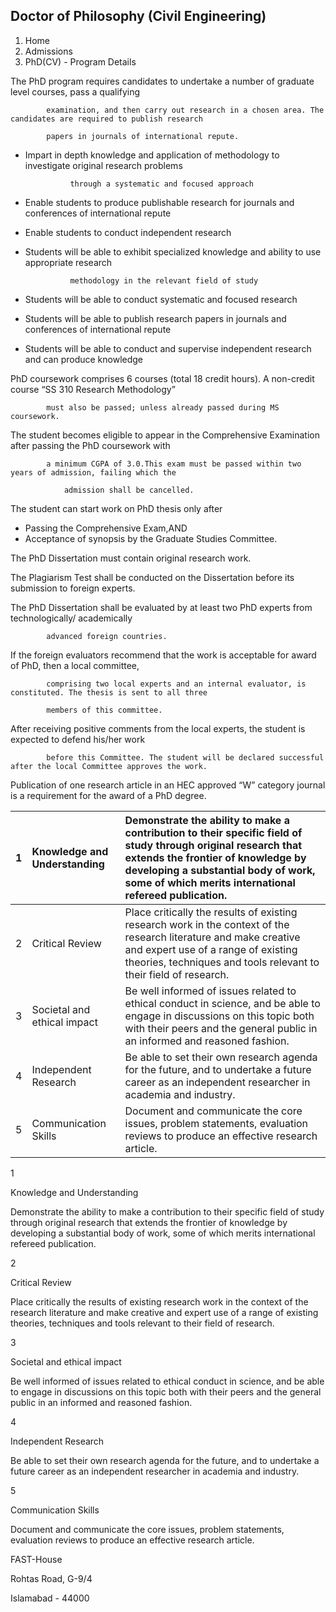 ## Doctor of Philosophy (Civil Engineering)

1. Home
2. Admissions
3. PhD(CV) - Program Details

The PhD program requires candidates to undertake a number of graduate level courses, pass a qualifying

            examination, and then carry out research in a chosen area. The candidates are required to publish research

            papers in journals of international repute.

- Impart in depth knowledge and application of methodology to investigate original research problems

                through a systematic and focused approach
- Enable students to produce publishable research for journals and conferences of international repute
- Enable students to conduct independent research

- Students will be able to exhibit specialized knowledge and ability to use appropriate research

                methodology in the relevant field of study
- Students will be able to conduct systematic and focused research
- Students will be able to publish research papers in journals and conferences of international repute
- Students will be able to conduct and supervise independent research and can produce knowledge

PhD coursework comprises 6 courses (total 18 credit hours). A non-credit course “SS 310 Research Methodology”

            must also be passed; unless already passed during MS coursework.

The student becomes eligible to appear in the Comprehensive Examination after passing the PhD coursework with

            a minimum CGPA of 3.0.This exam must be passed within two years of admission, failing which the

                admission shall be cancelled.

The student can start work on PhD thesis only after

- Passing the Comprehensive Exam,AND
- Acceptance of synopsis by the Graduate Studies Committee.

The PhD Dissertation must contain original research work.

The Plagiarism Test shall be conducted on the Dissertation before its submission to foreign experts.

The PhD Dissertation shall be evaluated by at least two PhD experts from technologically/ academically

            advanced foreign countries.

If the foreign evaluators recommend that the work is acceptable for award of PhD, then a local committee,

            comprising two local experts and an internal evaluator, is constituted. The thesis is sent to all three

            members of this committee.

After receiving positive comments from the local experts, the student is expected to defend his/her work

            before this Committee. The student will be declared successful after the local Committee approves the work.

Publication of one research article in an HEC approved “W” category journal is a requirement for the award of a PhD degree.

| 1 | Knowledge and Understanding | Demonstrate the ability to make a contribution to their specific field of study through original research that extends the frontier of knowledge by developing a substantial body of work, some of which merits international refereed publication. |
| :-- | :-- | :-- |
| 2 | Critical Review | Place critically the results of existing research work in the context of the research literature and make creative and expert use of a range of existing theories, techniques and tools relevant to their field of research. |
| 3 | Societal and ethical impact | Be well informed of issues related to ethical conduct in science, and be able to engage in discussions on this topic both with their peers and the general public in an informed and reasoned fashion. |
| 4 | Independent Research | Be able to set their own research agenda for the future, and to undertake a future career as an independent researcher in academia and industry. |
| 5 | Communication Skills | Document and communicate the core issues, problem statements, evaluation reviews to produce an effective research article. |

1

Knowledge and Understanding

Demonstrate the ability to make a contribution to their specific field of study through original research that extends the frontier of knowledge by developing a substantial body of work, some of which merits international refereed publication.

2

Critical Review

Place critically the results of existing research work in the context of the research literature and make creative and expert use of a range of existing theories, techniques and tools relevant to their field of research.

3

Societal and ethical impact

Be well informed of issues related to ethical conduct in science, and be able to engage in discussions on this topic both with their peers and the general public in an informed and reasoned fashion.

4

Independent Research

Be able to set their own research agenda for the future, and to undertake a future career as an independent researcher in academia and industry.

5

Communication Skills

Document and communicate the core issues, problem statements, evaluation reviews to produce an effective research article.

FAST-House

Rohtas Road, G-9/4

Islamabad - 44000